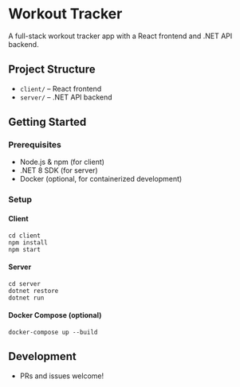 # Workout Tracker

A full-stack workout tracker app with a React frontend and .NET API backend.

## Project Structure
- `client/` – React frontend
- `server/` – .NET API backend

## Getting Started

### Prerequisites
- Node.js & npm (for client)
- .NET 8 SDK (for server)
- Docker (optional, for containerized development)

### Setup

#### Client
```
cd client
npm install
npm start
```

#### Server
```
cd server
dotnet restore
dotnet run
```

#### Docker Compose (optional)
```
docker-compose up --build
```

## Development
- PRs and issues welcome!

